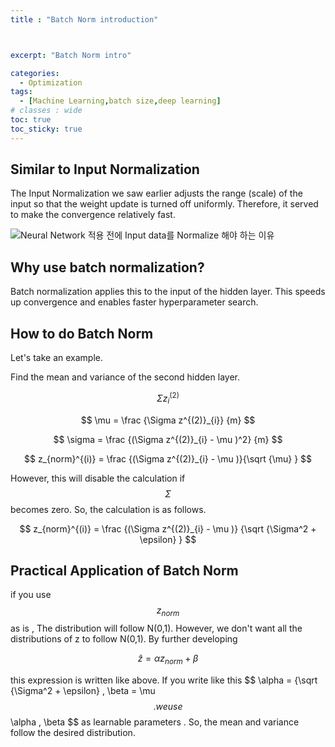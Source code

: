 ```yaml
---
title : "Batch Norm introduction"



excerpt: "Batch Norm intro"

categories:
  - Optimization
tags:
  - [Machine Learning,batch size,deep learning]
# classes : wide
toc: true
toc_sticky: true
---
```


## Similar to Input Normalization

The Input Normalization we saw earlier adjusts the range (scale) of the input so that the weight update is turned off uniformly. Therefore, it served to make the convergence relatively fast.

![Neural Network 적용 전에 Input data를 Normalize 해야 하는 이유](https://camo.githubusercontent.com/1f4da8632894c7220f804bcddc6e50bc708e6481/68747470733a2f2f692e696d6775722e636f6d2f32784e423261552e6a7067)

## Why use batch normalization?

Batch normalization applies this to the input of the hidden layer. This speeds up convergence and enables faster hyperparameter search.

## How to do Batch Norm

Let's take an example.

Find the mean and variance of the second hidden layer. 

$$ \Sigma z^{(2)}_{i} $$  

$$ \mu = \frac {\Sigma z^{(2)}_{i}} {m} $$ 

$$ \sigma = \frac {(\Sigma z^{(2)}_{i} - \mu )^2} {m} $$

$$ z_{norm}^{(i)}  =  \frac {(\Sigma z^{(2)}_{i} - \mu )}{\sqrt {\mu} } $$

However, this will disable the calculation if $$\Sigma$$ becomes zero. So, the calculation is as follows.

$$ z_{norm}^{(i)}  =  \frac {(\Sigma z^{(2)}_{i} - \mu )} {\sqrt {\Sigma^2 + \epsilon}  } $$

 

## Practical Application of Batch Norm

if you use $$ z_{norm}$$  as is , The distribution will follow N(0,1). However, we don't want all the distributions of z to follow N(0,1). By further developing 

$$ \widehat{z} = \alpha z_{norm} + \beta $$  

this expression is written like above. If you write like this   $$ \alpha =  {\sqrt {\Sigma^2 + \epsilon} , \beta = \mu $$ . we use  $$ \alpha , \beta $$ as learnable parameters . So, the mean and variance follow the desired distribution. 

